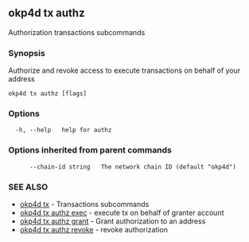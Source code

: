 ## okp4d tx authz

Authorization transactions subcommands

### Synopsis

Authorize and revoke access to execute transactions on behalf of your address

```
okp4d tx authz [flags]
```

### Options

```
  -h, --help   help for authz
```

### Options inherited from parent commands

```
      --chain-id string   The network chain ID (default "okp4d")
```

### SEE ALSO

* [okp4d tx](okp4d_tx.md)	 - Transactions subcommands
* [okp4d tx authz exec](okp4d_tx_authz_exec.md)	 - execute tx on behalf of granter account
* [okp4d tx authz grant](okp4d_tx_authz_grant.md)	 - Grant authorization to an address
* [okp4d tx authz revoke](okp4d_tx_authz_revoke.md)	 - revoke authorization


